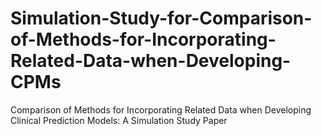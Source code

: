 # Simulation-Study-for-Comparison-of-Methods-for-Incorporating-Related-Data-when-Developing-CPMs
Comparison of Methods for Incorporating Related Data when Developing Clinical Prediction Models: A Simulation Study Paper
